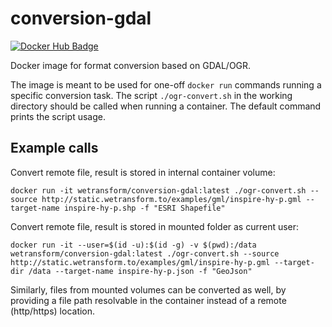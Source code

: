 conversion-gdal
===============

[![Docker Hub Badge](https://img.shields.io/badge/Docker-Hub%20Hosted-blue.svg)](https://hub.docker.com/r/wetransform/conversion-gdal/)

Docker image for format conversion based on GDAL/OGR.

The image is meant to be used for one-off `docker run` commands running a specific conversion task.
The script `./ogr-convert.sh` in the working directory should be called when running a container.
The default command prints the script usage.

Example calls
-------------

Convert remote file, result is stored in internal container volume:

```
docker run -it wetransform/conversion-gdal:latest ./ogr-convert.sh --source http://static.wetransform.to/examples/gml/inspire-hy-p.gml --target-name inspire-hy-p.shp -f "ESRI Shapefile"
```

Convert remote file, result is stored in mounted folder as current user:

```
docker run -it --user=$(id -u):$(id -g) -v $(pwd):/data wetransform/conversion-gdal:latest ./ogr-convert.sh --source http://static.wetransform.to/examples/gml/inspire-hy-p.gml --target-dir /data --target-name inspire-hy-p.json -f "GeoJson"
```

Similarly, files from mounted volumes can be converted as well, by providing a file path resolvable in the container instead of a remote (http/https) location.
